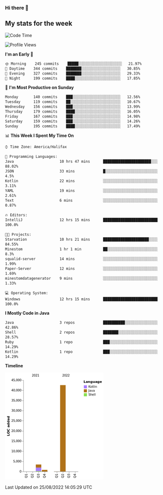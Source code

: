 ### Hi there 👋

## My stats for the week
<!--START_SECTION:waka-->
![Code Time](http://img.shields.io/badge/Code%20Time-390%20hrs%2055%20mins-blue)

![Profile Views](http://img.shields.io/badge/Profile%20Views-0-blue)

**I'm an Early 🐤** 

```text
🌞 Morning    245 commits    █████░░░░░░░░░░░░░░░░░░░░   21.97% 
🌆 Daytime    344 commits    ███████░░░░░░░░░░░░░░░░░░   30.85% 
🌃 Evening    327 commits    ███████░░░░░░░░░░░░░░░░░░   29.33% 
🌙 Night      199 commits    ████░░░░░░░░░░░░░░░░░░░░░   17.85%

```
📅 **I'm Most Productive on Sunday** 

```text
Monday       140 commits    ███░░░░░░░░░░░░░░░░░░░░░░   12.56% 
Tuesday      119 commits    ██░░░░░░░░░░░░░░░░░░░░░░░   10.67% 
Wednesday    156 commits    ███░░░░░░░░░░░░░░░░░░░░░░   13.99% 
Thursday     179 commits    ████░░░░░░░░░░░░░░░░░░░░░   16.05% 
Friday       167 commits    ███░░░░░░░░░░░░░░░░░░░░░░   14.98% 
Saturday     159 commits    ███░░░░░░░░░░░░░░░░░░░░░░   14.26% 
Sunday       195 commits    ████░░░░░░░░░░░░░░░░░░░░░   17.49%

```


📊 **This Week I Spent My Time On** 

```text
⌚︎ Time Zone: America/Halifax

💬 Programming Languages: 
Java                     10 hrs 47 mins      ██████████████████████░░░   88.02% 
JSON                     33 mins             █░░░░░░░░░░░░░░░░░░░░░░░░   4.5% 
Kotlin                   22 mins             ░░░░░░░░░░░░░░░░░░░░░░░░░   3.11% 
YAML                     19 mins             ░░░░░░░░░░░░░░░░░░░░░░░░░   2.61% 
Text                     6 mins              ░░░░░░░░░░░░░░░░░░░░░░░░░   0.87%

🔥 Editors: 
IntelliJ                 12 hrs 15 mins      █████████████████████████   100.0%

🐱‍💻 Projects: 
Starvation               10 hrs 21 mins      █████████████████████░░░░   84.55% 
Minestom                 1 hr 1 min          ██░░░░░░░░░░░░░░░░░░░░░░░   8.3% 
squalid-server           14 mins             ░░░░░░░░░░░░░░░░░░░░░░░░░   1.99% 
Paper-Server             12 mins             ░░░░░░░░░░░░░░░░░░░░░░░░░   1.69% 
minestomdatagenerator    9 mins              ░░░░░░░░░░░░░░░░░░░░░░░░░   1.33%

💻 Operating System: 
Windows                  12 hrs 15 mins      █████████████████████████   100.0%

```

**I Mostly Code in Java** 

```text
Java                     3 repos             ██████████░░░░░░░░░░░░░░░   42.86% 
Shell                    2 repos             ███████░░░░░░░░░░░░░░░░░░   28.57% 
Ruby                     1 repo              ███░░░░░░░░░░░░░░░░░░░░░░   14.29% 
Kotlin                   1 repo              ███░░░░░░░░░░░░░░░░░░░░░░   14.29%

```


**Timeline**

![Chart not found](https://raw.githubusercontent.com/lyndseyy/lyndseyy/main/charts/bar_graph.png) 


 Last Updated on 25/08/2022 14:05:29 UTC
<!--END_SECTION:waka-->